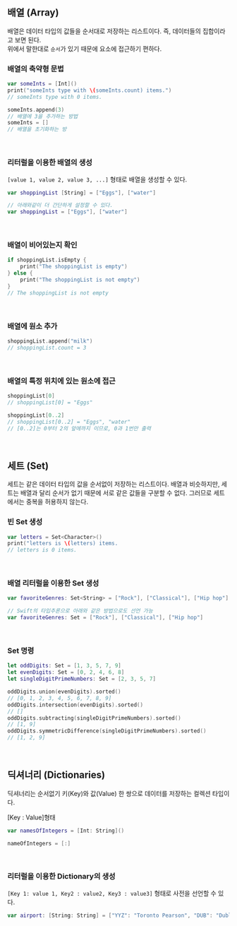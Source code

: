 ## 배열 (Array)

배열은 데이터 타입의 값들을 순서대로 저장하는 리스트이다. 즉, 데이터들의 집합이라고 보면 된다.<br>
위에서 말한대로 `순서`가 있기 때문에 요소에 접근하기 편하다.

### 배열의 축약형 문법
```swift
var someInts = [Int]()
print("someInts type with \(someInts.count) items.")
// someInts type with 0 items.
```

```swift
someInts.append(3)
// 배열에 3을 추가하는 방법
someInts = []
// 배열을 초기화하는 방
```

<br>

### 리터럴을 이용한 배열의 생성

`[value 1, value 2, value 3, ...]` 형태로 배열을 생성할 수 있다.

```swift
var shoppingList [String] = ["Eggs"], ["water"]

// 아래와같이 더 간단하게 설정할 수 있다.
var shoppingList = ["Eggs"], ["water"]  
```

<br>

### 배열이 비어있는지 확인
```swift
if shoppingList.isEmpty {
    print("The shoppingList is empty")
} else {
    print("The shoppingList is not empty")
}
// The shoppingList is not empty
```

<br>

### 배열에 원소 추가
```swift
shoppingList.append("milk")
// shoppingList.count = 3
```

<br>

### 배열의 특정 위치에 있는 원소에 접근
```swift
shoppingList[0]
// shoppingList[0] = "Eggs"

shoppingList[0..2]
// shoppingList[0..2] = "Eggs", "water"
// [0..2]는 0부터 2의 앞에까지 이므로, 0과 1번만 출력
```

<br>

## 세트 (Set)

세트는 같은 데이터 타입의 값을 순서없이 저장하는 리스트이다. 배열과 비슷하지만, 세트는 배열과 달리 순서가 없기 때문에 서로 같은 값들을 구분할 수 없다. 그러므로 세트에서는 중복을 허용하지 않는다.

### 빈 Set 생성

```swift
var letters = Set<Character>()
print("letters is \(letters) items.
// letters is 0 items.
```

<br>

### 배열 리터럴을 이용한 Set 생성
```swift
var favoriteGenres: Set<String> = ["Rock"], ["Classical"], ["Hip hop"]

// Swift의 타입추론으로 아래와 같은 방법으로도 선언 가능
var favoriteGenres: Set = ["Rock"], ["Classical"], ["Hip hop"]
```

<br>

### Set 명령

```swift
let oddDigits: Set = [1, 3, 5, 7, 9]
let evenDigits: Set = [0, 2, 4, 6, 8]
let singleDigitPrimeNumbers: Set = [2, 3, 5, 7]

oddDigits.union(evenDigits).sorted()
// [0, 1, 2, 3, 4, 5, 6, 7, 8, 9]
oddDigits.intersection(evenDigits).sorted()
// []
oddDigits.subtracting(singleDigitPrimeNumbers).sorted()
// [1, 9]
oddDigits.symmetricDifference(singleDigitPrimeNumbers).sorted()
// [1, 2, 9]
```

<br>

## 딕셔너리 (Dictionaries)

딕셔너리는 순서없기 키(Key)와 값(Value) 한 쌍으로 데이터를 저장하는 컬렉션 타입이다.

[Key : Value]형태

```swift
var namesOfIntegers = [Int: String]()

nameOfIntegers = [:]
```

<br>

### 리터럴을 이용한 Dictionary의 생성

`[Key 1: value 1, Key2 : value2, Key3 : value3]` 형태로 사전을 선언할 수 있다.

```swift
var airport: [String: String] = ["YYZ": "Toronto Pearson", "DUB": "Dublin"]
```